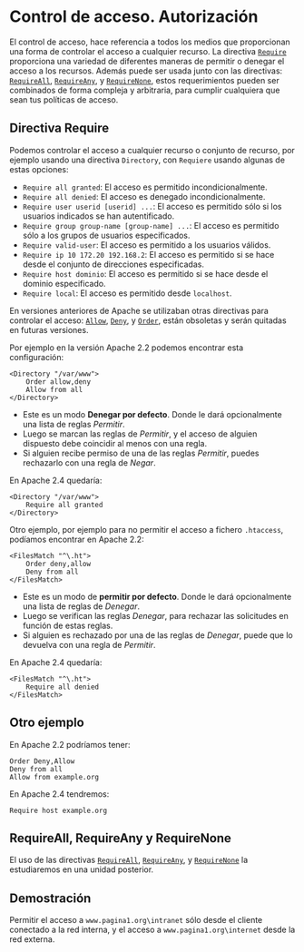 # Control de acceso. Autorización

El control de acceso, hace referencia a todos los medios que proporcionan una forma de controlar el acceso a cualquier recurso. La directiva [`Require`](https://httpd.apache.org/docs/2.4/es/mod/mod_authz_core.html#require) proporciona una variedad de diferentes maneras de permitir o denegar el acceso a los recursos. Además puede ser usada junto con las directivas: [`RequireAll`](https://httpd.apache.org/docs/2.4/es/mod/mod_authz_core.html#requireall), [`RequireAny`](https://httpd.apache.org/docs/2.4/es/mod/mod_authz_core.html#requireany), y [`RequireNone`](https://httpd.apache.org/docs/2.4/es/mod/mod_authz_core.html#requirenone), estos requerimientos pueden ser combinados de forma compleja y arbitraria, para cumplir cualquiera que sean tus políticas de acceso.

## Directiva Require

Podemos controlar el acceso a cualquier recurso o conjunto de recurso, por ejemplo usando una directiva `Directory`, con `Requiere` usando algunas de estas opciones:

* `Require all granted`: El acceso es permitido incondicionalmente.
* `Require all denied`: El acceso es denegado incondicionalmente.
* `Require user userid [userid] ...`: El acceso es permitido sólo si los usuarios indicados se han autentificado.
* `Require group group-name [group-name] ...`: El acceso es permitido sólo a los grupos de usuarios especificados.
* `Require valid-user`: El acceso es permitido a los usuarios válidos.
* `Require ip 10 172.20 192.168.2`: El acceso es permitido si se hace desde el conjunto de direcciones especificadas.
* `Require host dominio`: El acceso es permitido si se hace desde el dominio especificado.
* `Require local`: El acceso es permitido desde `localhost`.

En versiones anteriores de Apache se utilizaban otras directivas para controlar el acceso: [`Allow`](https://httpd.apache.org/docs/2.4/es/mod/mod_access_compat.html#allow), [`Deny`](https://httpd.apache.org/docs/2.4/es/mod/mod_access_compat.html#deny), y [`Order`](https://httpd.apache.org/docs/2.4/es/mod/mod_access_compat.html#order), están obsoletas y serán quitadas en futuras versiones.

Por ejemplo en la versión Apache 2.2 podemos encontrar esta configuración:

	<Directory "/var/www">
		Order allow,deny
		Allow from all
	</Directory>

* Este es un modo **Denegar por defecto**. Donde le dará opcionalmente una lista de reglas *Permitir*.
* Luego se marcan las reglas de *Permitir*, y el acceso de alguien dispuesto debe coincidir al menos con una regla.
* Si alguien recibe permiso de una de las reglas *Permitir*, puedes rechazarlo con una regla de *Negar*. 

En Apache 2.4 quedaría:

	<Directory "/var/www">
		Require all granted
	</Directory>

Otro ejemplo, por ejemplo para no permitir el acceso  a fichero `.htaccess`, podíamos encontrar en Apache 2.2:

	<FilesMatch "^\.ht">
   		Order deny,allow
   		Deny from all
	</FilesMatch>

* Este es un modo de **permitir por defecto**. Donde le dará opcionalmente una lista de reglas de *Denegar*.
* Luego se verifican las reglas *Denegar*, para rechazar las solicitudes en función de estas reglas.
* Si alguien es rechazado por una de las reglas de *Denegar*, puede que lo devuelva con una regla de *Permitir*. 

En Apache 2.4 quedaría:

	<FilesMatch "^\.ht">
   		Require all denied
    </FilesMatch>

## Otro ejemplo

En Apache 2.2 podríamos tener:

	Order Deny,Allow
	Deny from all
	Allow from example.org

En Apache 2.4 tendremos:

	Require host example.org


## RequireAll, RequireAny y RequireNone

El uso de las directivas [`RequireAll`](https://httpd.apache.org/docs/2.4/es/mod/mod_authz_core.html#requireall), [`RequireAny`](https://httpd.apache.org/docs/2.4/es/mod/mod_authz_core.html#requireany), y [`RequireNone`](https://httpd.apache.org/docs/2.4/es/mod/mod_authz_core.html#requirenone) la estudiaremos en una unidad posterior.

## Demostración 

Permitir el acceso a `www.pagina1.org\intranet` sólo desde el cliente conectado a la red interna, y el acceso a `www.pagina1.org\internet` desde la red externa.

